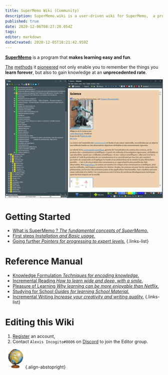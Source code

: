 ```yaml
---
title: SuperMemo Wiki (Community)
description: SuperMemo.wiki is a user-driven wiki for SuperMemo,  a program that makes learning easy and fun.
published: true
date: 2020-12-06T08:27:20.054Z
tags: 
editor: markdown
dateCreated: 2020-12-05T18:21:42.959Z
---
```


[**SuperMemo**](https://super-memo.com/supermemo18.html) is a program that **makes learning easy and fun**.

[The](https://supermemo.guru/wiki/Spaced_repetition) [methods](https://supermemo.guru/wiki/Incremental_reading) it [pioneered](https://supermemo.guru/wiki/History_of_spaced_repetition) not only enable you to remember the things you **learn forever**, but also to gain knowledge at an **unprecedented rate**.

[![SuperMemo 18](/screenshots/screenshot-sm18-001.png)](/screenshots/screenshot-sm18-001.png)

# Getting Started

- [What is SuperMemo ? *The fundamental concepts of SuperMemo.*](/getting-started)
- [First steps *Installation and Basic usage.*](/getting-started/first-steps)
- [Going further *Pointers for progressing to expert levels.*](/getting-started/going-further)
{.links-list}

# Reference Manual

- [Knowledge Formulation *Techniques for encoding knowledge.*](/reference-manual)
- [Incremental Reading *How to learn wide and deep, with a smile.*](/reference-manual)
- [Pleasure of Learning *Why learning can be more enjoyable than Netflix.*](/reference-manual)
- [Studying for School *Guides for learning School Material.*](/reference-manual)
- [Incremental Writing *Increase your creativity and writing quality.*](/reference-manual)
{.links-list}

# Editing this Wiki

1. [Register](/login) an account,
2. Contact `Alexis Incogito#8606` on [Discord](https://discord.gg/vUQhqCT) to join the Editor group.


![SuperMemo.wiki](/supermemo-64.png){.align-abstopright}